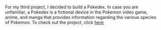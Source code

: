 For my third project, I decided to build a Pokedex. In case you are unfamiliar, a Pokedex is a fictional device in the Pokemon video game, anime, and manga that provides information regarding the various species of Pokemon. To check out the project, click [here](https://pokedex-awesomethan.vercel.app)

